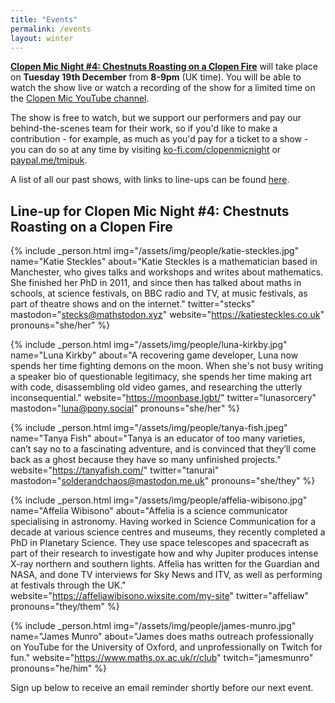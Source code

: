 ```yaml
---
title: "Events"
permalink: /events
layout: winter
---
```


[**Clopen Mic Night #4: Chestnuts Roasting on a Clopen Fire**](/events/2023-12-19) will take place on **Tuesday 19th December** from **8-9pm** (UK time).
You will be able to watch the show live or watch a recording of the show for a limited time on the [Clopen Mic YouTube channel](https://www.youtube.com/watch?v=EVXsMDFH7eQ).

The show is free to watch, but we support our performers and pay our behind-the-scenes team 
for their work, so if you'd like to make a contribution - for example, as much as you'd pay 
for a ticket to a show - you can do so at any time by visiting 
[ko-fi.com/clopenmicnight](https://ko-fi.com/clopenmicnight) or
[paypal.me/tmipuk](https://paypal.me/tmipuk).

A list of all our past shows, with links to line-ups can be found [here](list.md).

## Line-up for Clopen Mic Night #4: Chestnuts Roasting on a Clopen Fire
{% include _person.html
    img="/assets/img/people/katie-steckles.jpg"
    name="Katie Steckles"
    about="Katie Steckles is a mathematician based in Manchester, who gives talks and workshops and writes about mathematics. She finished her PhD in 2011, and since then has talked about maths in schools, at science festivals, on BBC radio and TV, at music festivals, as part of theatre shows and on the internet."
    twitter="stecks"
    mastodon="stecks@mathstodon.xyz"
    website="https://katiesteckles.co.uk"
    pronouns="she/her"
%}

{% include _person.html
    img="/assets/img/people/luna-kirkby.jpg"
    name="Luna Kirkby"
    about="A recovering game developer, Luna now spends her time fighting demons on the moon. When she's not busy writing a speaker bio of questionable legitimacy, she spends her time making art with code, disassembling old video games, and researching the utterly inconsequential."
    website="https://moonbase.lgbt/"
    twitter="lunasorcery"
    mastodon="luna@pony.social"
    pronouns="she/her"
%}

{% include _person.html
    img="/assets/img/people/tanya-fish.jpeg"
    name="Tanya Fish"
    about="Tanya is an educator of too many varieties, can’t say no to a fascinating adventure, and is convinced that they’ll come back as a ghost because they have so many unfinished projects."
    website="https://tanyafish.com/"
    twitter="tanurai"
    mastodon="solderandchaos@mastodon.me.uk"
    pronouns="she/they"
%}

{% include _person.html
    img="/assets/img/people/affelia-wibisono.jpg"
    name="Affelia Wibisono"
    about="Affelia is a science communicator specialising in astronomy. Having worked in Science Communication for a decade at various science centres and museums, they recently completed a PhD in Planetary Science. They use space telescopes and spacecraft as part of their research to investigate how and why Jupiter produces intense X-ray northern and southern lights. Affelia has written for the Guardian and NASA, and done TV interviews for Sky News and ITV, as well as performing at festivals through the UK."
    website="https://affeliawibisono.wixsite.com/my-site"
    twitter="affeliaw"
    pronouns="they/them"
%}

{% include _person.html
    img="/assets/img/people/james-munro.jpg"
    name="James Munro"
    about="James does maths outreach professionally on YouTube for the University of Oxford, and unprofessionally on Twitch for fun."
    website="https://www.maths.ox.ac.uk/r/club"
    twitch="jamesmunro"
    pronouns="he/him"
%}

Sign up below to receive an email reminder shortly before our next event.
<div class="sender-form-field" data-sender-form-id="ks7i2oxmaq7jqdqvszm" style="text-align:center"></div>
